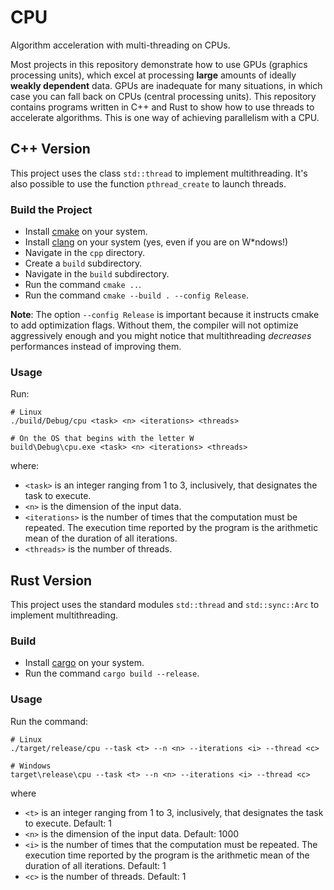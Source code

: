 # CPU

Algorithm acceleration with multi-threading on CPUs.

Most projects in this repository demonstrate how to use GPUs (graphics processing units), which
excel at processing **large** amounts of ideally **weakly dependent** data. GPUs are inadequate for
many situations, in which case you can fall back on CPUs (central processing units). This repository
contains programs written in C++ and Rust to show how to use threads to accelerate algorithms. This
is one way of achieving parallelism with a CPU.


## C++ Version

This project uses the class `std::thread` to implement multithreading. It's also possible to use
the function `pthread_create` to launch threads.


### Build the Project

- Install [cmake](https://cmake.org/) on your system.
- Install [clang](`https://clang.llvm.org/`) on your system (yes, even if you are on W*ndows!)
- Navigate in the `cpp` directory.
- Create a `build` subdirectory.
- Navigate in the `build` subdirectory.
- Run the command `cmake ..`.
- Run the command `cmake --build . --config Release`.

**Note**: The option `--config Release` is important because it instructs cmake to add optimization
flags. Without them, the compiler will not optimize aggressively enough and you might notice that
multithreading *decreases* performances instead of improving them.


### Usage

Run:

```
# Linux
./build/Debug/cpu <task> <n> <iterations> <threads>

# On the OS that begins with the letter W
build\Debug\cpu.exe <task> <n> <iterations> <threads>
```

where:

- `<task>` is an integer ranging from 1 to 3, inclusively, that designates the task to execute.
- `<n>` is the dimension of the input data.
- `<iterations>` is the number of times that the computation must be repeated. The execution time
  reported by the program is the arithmetic mean of the duration of all iterations.
- `<threads>` is the number of threads.


## Rust Version

This project uses the standard modules `std::thread` and `std::sync::Arc` to implement
multithreading.


### Build

- Install [cargo](https://doc.rust-lang.org/stable/cargo/) on your system.
- Run the command `cargo build --release`.


### Usage

Run the command:

```
# Linux
./target/release/cpu --task <t> --n <n> --iterations <i> --thread <c>

# Windows
target\release\cpu --task <t> --n <n> --iterations <i> --thread <c>
```

where

- `<t>` is an integer ranging from 1 to 3, inclusively, that designates the task to execute.
  Default: 1
- `<n>` is the dimension of the input data. Default: 1000
- `<i>` is the number of times that the computation must be repeated. The execution time reported
  by the program is the arithmetic mean of the duration of all iterations. Default: 1
- `<c>` is the number of threads. Default: 1
